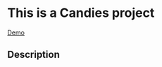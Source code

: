 # This is a Candies project 
   [Demo](https://annasakivska.github.io/candies_project/index.html)

## Description

 
